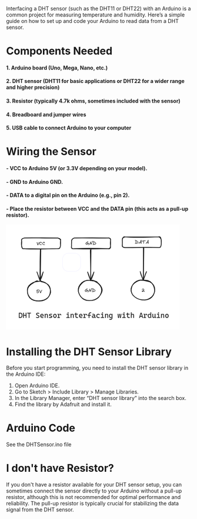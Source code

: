 Interfacing a DHT sensor (such as the DHT11 or DHT22) with an Arduino is a common project for measuring temperature and humidity. Here’s a simple guide on how to set up and code your Arduino to read data from a DHT sensor.

# Components Needed
#### 1. Arduino board (Uno, Mega, Nano, etc.)
#### 2. DHT sensor (DHT11 for basic applications or DHT22 for a wider range and higher precision)
#### 3. Resistor (typically 4.7k ohms, sometimes included with the sensor)
#### 4. Breadboard and jumper wires
#### 5. USB cable to connect Arduino to your computer

# Wiring the Sensor
#### - VCC to Arduino 5V (or 3.3V depending on your model).
#### - GND to Arduino GND.
#### - DATA to a digital pin on the Arduino (e.g., pin 2).
#### - Place the resistor between VCC and the DATA pin (this acts as a pull-up resistor).

![](./source.png)

# Installing the DHT Sensor Library
Before you start programming, you need to install the DHT sensor library in the Arduino IDE:

1. Open Arduino IDE.
2. Go to Sketch > Include Library > Manage Libraries.
3. In the Library Manager, enter “DHT sensor library” into the search box.
4. Find the library by Adafruit and install it.

# Arduino Code

See the DHTSensor.ino file

# I don't have Resistor?

If you don't have a resistor available for your DHT sensor setup, you can sometimes connect the sensor directly to your Arduino without a pull-up resistor, although this is not recommended for optimal performance and reliability. The pull-up resistor is typically crucial for stabilizing the data signal from the DHT sensor.